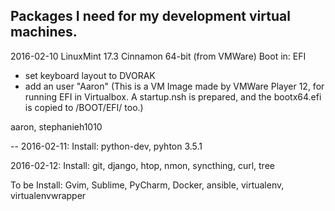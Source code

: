 Packages I need for my development virtual machines.
----

2016-02-10
LinuxMint 17.3 Cinnamon 64-bit (from VMWare)
Boot in: EFI
+ set keyboard layout to DVORAK
+ add an user "Aaron"
(This is a VM Image made by VMWare Player 12, for running EFI in Virtualbox. A startup.nsh is prepared, and the bootx64.efi is copied to /BOOT/EFI/ too.)


aaron, stephanieh1010

--
2016-02-11:
Install: python-dev, pyhton 3.5.1

2016-02-12:
Install: git, django, htop, nmon, syncthing, curl, tree

To be Install: Gvim, Sublime, PyCharm, Docker, ansible, virtualenv, virtualenvwrapper
